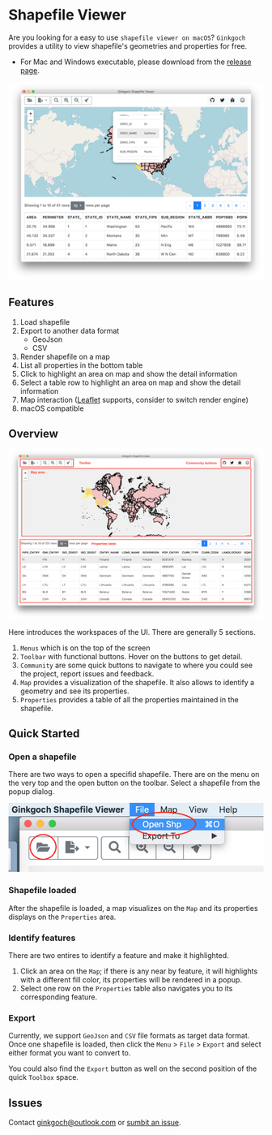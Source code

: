 # Shapefile Viewer
Are you looking for a easy to use `shapefile viewer on macOS`? `Ginkgoch` provides a utility to view shapefile's geometries and properties for free.

* For Mac and Windows executable, please download from the [release page](https://github.com/ginkgoch/node-shapefile-viewer/releases).

![Overview](https://github.com/ginkgoch/node-shapefile-viewer/raw/develop/screenshots/overview.png)

## Features
1. Load shapefile
1. Export to another data format
    * GeoJson
    * CSV
1. Render shapefile on a map
1. List all properties in the bottom table
1. Click to highlight an area on map and show the detail information
1. Select a table row to highlight an area on map and show the detail information
1. Map interaction ([Leaflet](https://leafletjs.com) supports, consider to switch render engine)
1. macOS compatible

## Overview
![Overview-workspace](https://github.com/ginkgoch/node-shapefile-viewer/raw/develop/screenshots/overview-structure.png)

Here introduces the workspaces of the UI. There are generally 5 sections.

1. `Menus` which is on the top of the screen
1. `Toolbar` with functional buttons. Hover on the buttons to get detail.
1. `Community` are some quick buttons to navigate to where you could see the project, report issues and feedback.
1. `Map` provides a visualization of the shapefile. It also allows to identify a geometry and see its properties.
1. `Properties` provides a table of all the properties maintained in the shapefile.

## Quick Started
### Open a shapefile
There are two ways to open a specifid shapefile. There are on the menu on the very top and the open button on the toolbar. Select a shapefile from the popup dialog.

![Open a shapefile](https://github.com/ginkgoch/node-shapefile-viewer/raw/develop/screenshots/open.png)

### Shapefile loaded
After the shapefile is loaded, a map visualizes on the `Map` and its properties displays on the `Properties` area.

### Identify features
There are two entires to identify a feature and make it highlighted.
1. Click an area on the `Map`; if there is any near by feature, it will highlights with a different fill color, its properties will be rendered in a popup.
1. Select one row on the `Properties` table also navigates you to its corresponding feature.

### Export
Currently, we support `GeoJson` and `CSV` file formats as target data format. Once one shapefile is loaded, then click the `Menu` > `File` > `Export` and select either format you want to convert to.

You could also find the `Export` button as well on the second position of the quick `Toolbox` space.

## Issues
Contact [ginkgoch@outlook.com](mailto:ginkgoch@outlook.com) or [sumbit an issue](https://github.com/ginkgoch/node-shapefile-reader/issues).
